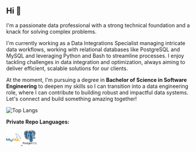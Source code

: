 ## Hi 👋
I'm a passionate data professional with a strong technical foundation and a knack for solving complex problems. 

I'm currently working as a Data Integrations Specialist managing intricate data workflows, working with relational databases like PostgreSQL and MySQL and leveraging Python and Bash to streamline processes. I enjoy tackling challenges in data integration and optimization, always aiming to deliver efficient, scalable solutions for our clients. 

At the moment, I'm pursuing a degree in **Bachelor of Science in Software Engineering** to deepen my skills so I can transition into a data engineering role, where I can contribute to building robust and impactful data systems. Let's connect and build something amazing together!

![Top Langs](https://github-readme-stats-iota-ten-45.vercel.app//api/top-langs/?username=marcosetm&langs_count=10&layout=compact&theme=dracula)


**Private Repo Languages:**
<p align="left"> 
  <a href="https://www.mysql.com/" target="_blank" rel="noreferrer"> <img src="https://raw.githubusercontent.com/devicons/devicon/master/icons/mysql/mysql-original-wordmark.svg" alt="mysql" width="40" height="40"/> </a> 
  <a href="https://www.postgresql.org" target="_blank" rel="noreferrer"> <img src="https://raw.githubusercontent.com/devicons/devicon/master/icons/postgresql/postgresql-original-wordmark.svg" alt="postgresql" width="40" height="40"/> </a> 

</p>


<!--
**marcosetm/marcosetm** is a ✨ _special_ ✨ repository because its `README.md` (this file) appears on your GitHub profile.

Here are some ideas to get you started:

- 🔭 I’m currently working on ...
- 🌱 I’m currently learning ...
- 👯 I’m looking to collaborate on ...
- 🤔 I’m looking for help with ...
- 💬 Ask me about ...
- 📫 How to reach me: ...
- 😄 Pronouns: ...
- ⚡ Fun fact: ...
-->
